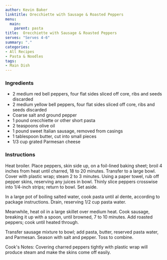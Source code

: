 ```yaml
---
author: Kevin Baker
linktitle: Orecchiette with Sausage & Roasted Peppers
menu:
  main:
    parent: pasta
title:  Orecchiette with Sausage & Roasted Peppers
serves: "Serves 4-6"
summary: "."
categories:
- All Recipes
- Pasta & Noodles
tags: 
- Main Dish
---
```

### Ingredients

<div class="ingredient-list">

* 2 medium red bell peppers, four flat sides sliced off core, ribs and seeds discarded  
* 2 medium yellow bell peppers, four flat sides sliced off core, ribs and seeds discarded  
* Coarse salt and ground pepper  
* 1 pound orecchiette or other short pasta  
* 2 teaspoons olive oil  
* 1 pound sweet Italian sausage, removed from casings  
* 1 tablespoon butter, cut into small pieces  
* 1/3 cup grated Parmesan cheese  

</div>

### Instructions
Heat broiler. Place peppers, skin side up, on a foil-lined baking sheet; broil 4 inches from heat until charred, 18 to 20 minutes. Transfer to a large bowl. Cover with plastic wrap; steam 2 to 3 minutes. Using a paper towel, rub off pepper skins, reserving any juices in bowl. Thinly slice peppers crosswise into 1/4-inch strips; return to bowl. Set aside.

In a large pot of boiling salted water, cook pasta until al dente, according to package instructions. Drain, reserving 1/2 cup pasta water.

Meanwhile, heat oil in a large skillet over medium heat. Cook sausage, breaking it up with a spoon, until browned, 7 to 10 minutes. Add roasted peppers; cook until heated through.

Transfer sausage mixture to bowl; add pasta, butter, reserved pasta water, and Parmesan. Season with salt and pepper. Toss to combine.

Cook's Notes: Covering charred peppers tightly with plastic wrap will produce steam and make the skins come off easily.
